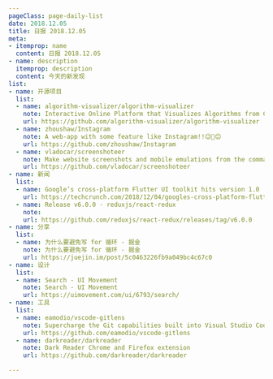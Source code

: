 ```yaml
---
pageClass: page-daily-list
date: 2018.12.05
title: 日报 2018.12.05
meta:
- itemprop: name
  content: 日报 2018.12.05
- name: description
  itemprop: description
  content: 今天的新发现
list:
- name: 开源项目
  list:
  - name: algorithm-visualizer/algorithm-visualizer
    note: Interactive Online Platform that Visualizes Algorithms from Code
    url: https://github.com/algorithm-visualizer/algorithm-visualizer
  - name: zhoushaw/Instagram
    note: A web-app with some feature like Instagram!!😉📸😊
    url: https://github.com/zhoushaw/Instagram
  - name: vladocar/screenshoteer
    note: Make website screenshots and mobile emulations from the command line.
    url: https://github.com/vladocar/screenshoteer
- name: 新闻
  list:
  - name: Google’s cross-platform Flutter UI toolkit hits version 1.0
    url: https://techcrunch.com/2018/12/04/googles-cross-platform-flutter-ui-toolkit-hits-version-1-0/
  - name: Release v6.0.0 · reduxjs/react-redux
    note: 
    url: https://github.com/reduxjs/react-redux/releases/tag/v6.0.0
- name: 分享
  list:
  - name: 为什么要避免写 for 循环 - 掘金
    note: 为什么要避免写 for 循环 - 掘金
    url: https://juejin.im/post/5c0463226fb9a049bc4c67c0
- name: 设计
  list:
  - name: Search - UI Movement
    note: Search - UI Movement
    url: https://uimovement.com/ui/6793/search/
- name: 工具
  list:
  - name: eamodio/vscode-gitlens
    note: Supercharge the Git capabilities built into Visual Studio Code
    url: https://github.com/eamodio/vscode-gitlens
  - name: darkreader/darkreader
    note: Dark Reader Chrome and Firefox extension
    url: https://github.com/darkreader/darkreader

---
```


<daily-list v-bind="$page.frontmatter"/>
